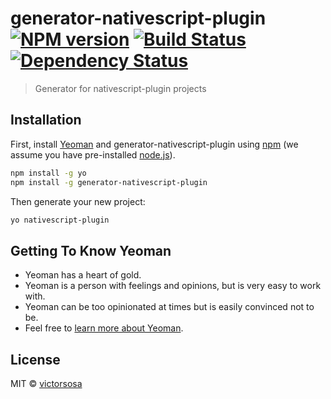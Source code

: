 # generator-nativescript-plugin [![NPM version][npm-image]][npm-url] [![Build Status][travis-image]][travis-url] [![Dependency Status][daviddm-image]][daviddm-url]
> Generator for nativescript-plugin projects

## Installation

First, install [Yeoman](http://yeoman.io) and generator-nativescript-plugin using [npm](https://www.npmjs.com/) (we assume you have pre-installed [node.js](https://nodejs.org/)).

```bash
npm install -g yo
npm install -g generator-nativescript-plugin
```

Then generate your new project:

```bash
yo nativescript-plugin
```

## Getting To Know Yeoman

 * Yeoman has a heart of gold.
 * Yeoman is a person with feelings and opinions, but is very easy to work with.
 * Yeoman can be too opinionated at times but is easily convinced not to be.
 * Feel free to [learn more about Yeoman](http://yeoman.io/).

## License

MIT © [victorsosa](www.peopleware.do)


[npm-image]: https://badge.fury.io/js/generator-nativescript-plugin.svg
[npm-url]: https://npmjs.org/package/generator-nativescript-plugin
[travis-image]: https://travis-ci.org/peoplewareDo/generator-nativescript-plugin.svg?branch=master
[travis-url]: https://travis-ci.org/peoplewareDo/generator-nativescript-plugin
[daviddm-image]: https://david-dm.org/peoplewareDo/generator-nativescript-plugin.svg?theme=shields.io
[daviddm-url]: https://david-dm.org/peoplewareDo/generator-nativescript-plugin
